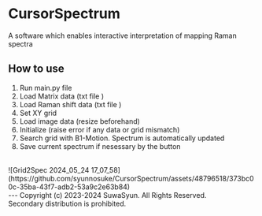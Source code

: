# CursorSpectrum

A software which enables interactive interpretation of mapping Raman spectra
## How to use
1. Run main.py file
2. Load Matrix data (txt file )
3. Load Raman shift data (txt file )
4. Set XY grid
5. Load image data (resize beforehand)
6. Initialize (raise error if any data or grid mismatch)
7. Search grid with B1-Motion. Spectrum is automatically updated
8. Save current spectrum if nesessary by the button

</br>
![Grid2Spec 2024_05_24 17_07_58](https://github.com/syunnosuke/CursorSpectrum/assets/48796518/373bc00c-35ba-43f7-adb2-53a9c2e63b84)
</br>
---
Copyright (c) 2023-2024 SuwaSyun. All Rights Reserved.<br/>
Secondary distribution is prohibited.
